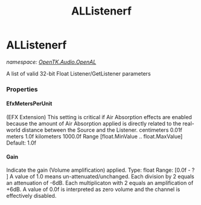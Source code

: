 ﻿---
title: ALListenerf
---

# ALListenerf
_namespace: [OpenTK.Audio.OpenAL](N-OpenTK.Audio.OpenAL.html)_

A list of valid 32-bit Float Listener/GetListener parameters



### Properties

#### EfxMetersPerUnit
(EFX Extension) This setting is critical if Air Absorption effects are enabled because the amount of Air Absorption applied is directly related to the real-world distance between the Source and the Listener. centimeters 0.01f meters 1.0f kilometers 1000.0f Range [float.MinValue .. float.MaxValue] Default: 1.0f
#### Gain
Indicate the gain (Volume amplification) applied. Type: float Range: [0.0f - ? ] A value of 1.0 means un-attenuated/unchanged. Each division by 2 equals an attenuation of -6dB. Each multiplicaton with 2 equals an amplification of +6dB. A value of 0.0f is interpreted as zero volume and the channel is effectively disabled.

